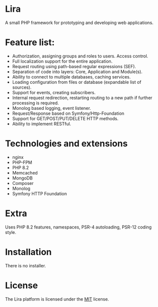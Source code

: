 # Lira
A small PHP framework for prototyping and developing web applications.

# Feature list:
- Authorization, assigning groups and roles to users. Access control.
- Full localization support for the entire application.
- Request routing using path-based regular expressions (SEF).
- Separation of code into layers: Core, Application and Module(s).
- Ability to connect to multiple databases, caching services.
- Loading configuration from files or database (expandable list of sources).
- Support for events, creating subscribers.
- Internal request redirection, restarting routing to a new path if further processing is required.
- Monolog based logging, event listener.
- Request/Response based on Symfony/Http-Foundation
- Support for GET/POST/PUT/DELETE HTTP methods.
- Ability to implement RESTful.

# Technologies and extensions
- nginx
- PHP-FPM
- PHP 8.2
- Memcached
- MongoDB
- Composer
- Monolog
- Symfony HTTP Foundation

# Extra
Uses PHP 8.2 features, namespaces, PSR-4 autoloading, PSR-12 coding style.

# Installation
There is no installer.

# License
The Lira platform is licensed under the [MIT](LICENSE) license.
